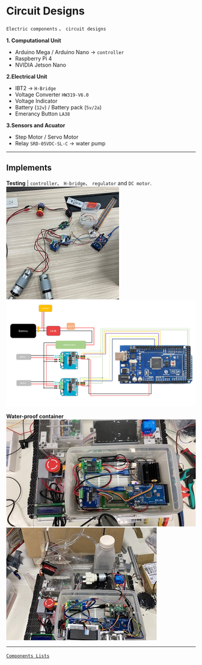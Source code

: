 # Circuit Designs
`Electric components` 、 `circuit designs` <br>

__1. Computational Unit__ <br>

* Arduino Mega / Arduino Nano -> `controller`
* Raspberry Pi 4
* NVIDIA Jetson Nano

__2.Electrical Unit__ <br>

* IBT2 -> `H-Bridge`
* Voltage Converter `HW319-V6.0`
* Voltage Indicator
* Battery (`12v`) / Battery pack (`5v/2a`)
* Emerancy Button `LA38`

__3.Sensors and Acuator__ <br>

* Step Motor / Servo Motor
* Relay `SRD-05VDC-SL-C` -> water pump

---
## Implements
**Testing** | `controller`、 `H-bridge`、 `regulator` and `DC motor`. <br>
![image](./images/circuit_01.jpg) ![image](./circuit.png)

**Water-proof container** <br>
![image](./images/circuit_02.JPG) ![image](./images/circuit_05.jpg)

---
[`Components Lists`](./components_list.pdf)